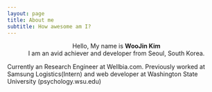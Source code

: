 ```yaml
---
layout: page
title: About me
subtitle: How awesome am I?
---
```


<div id="aboutme-section">

<center>Hello, My name is <strong>WooJin Kim</strong><br>
I am an avid achiever and developer from Seoul, South Korea.</center>

<p class="about-text">
<span class="fa fa-briefcase about-icon"></span>
Currently an Research Engineer at Wellbia.com. Previously worked at Samsung Logistics(Intern) and web developer at Washington State University (psychology.wsu.edu)
</p>

</div>